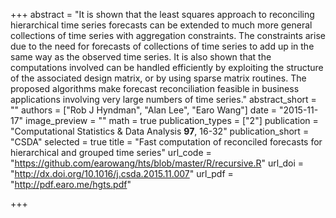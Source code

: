 +++
abstract = "It is shown that the least squares approach to reconciling hierarchical time series forecasts can be extended to much more general collections of time series with aggregation constraints. The constraints arise due to the need for forecasts of collections of time series to add up in the same way as the observed time series. It is also shown that the computations involved can be handled efficiently by exploiting the structure of the associated design matrix, or by using sparse matrix routines. The proposed algorithms make forecast reconciliation feasible in business applications involving very large numbers of time series."
abstract_short = ""
authors = ["Rob J Hyndman", "Alan Lee", "Earo Wang"]
date = "2015-11-17"
image_preview = ""
math = true
publication_types = ["2"]
publication = "Computational Statistics & Data Analysis **97**, 16-32"
publication_short = "CSDA"
selected = true
title = "Fast computation of reconciled forecasts for hierarchical and grouped time series"
url_code = "https://github.com/earowang/hts/blob/master/R/recursive.R"
url_doi = "http://dx.doi.org/10.1016/j.csda.2015.11.007"
url_pdf = "http://pdf.earo.me/hgts.pdf"

+++
